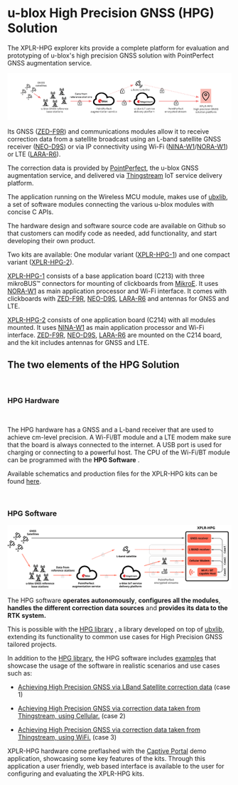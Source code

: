 # u-blox High Precision GNSS (HPG) Solution
The XPLR-HPG explorer kits provide a complete platform for evaluation and prototyping of u-blox's high precision GNSS solution with PointPerfect GNSS augmentation service.

![Schematic](XPLR-HPG-SW/media/shared/readmes/XPLR-HPG-Infographic.png)

Its GNSS ([ZED-F9R](https://www.u-blox.com/en/product/zed-f9r-module)) and communications modules allow it to receive correction data from a satellite broadcast using an L-band satellite GNSS receiver ([NEO-D9S](https://www.u-blox.com/en/product/neo-d9s-series)) or via IP connectivity using Wi-Fi ([NINA-W1](https://www.u-blox.com/en/product/nina-w10-series-open-cpu)/[NORA-W1](https://www.u-blox.com/en/product/nora-w10-series)) or LTE ([LARA-R6](https://www.u-blox.com/en/product/lara-r6-series)).

The correction data is provided by [PointPerfect](https://www.u-blox.com/en/product/pointperfect), the u-blox GNSS augmentation service, and delivered via [Thingstream](https://www.u-blox.com/en/product/thingstream) IoT service delivery platform.

The application running on the Wireless MCU module, makes use of [ubxlib](https://www.u-blox.com/en/product/ubxlib), a set of software modules connecting the various u-blox modules with concise C APIs.

The hardware design and software source code are available on Github so that customers can modify code as needed, add functionality, and start developing their own product.

Two kits are available:  One modular variant ([XPLR-HPG-1](https://www.u-blox.com/en/product/xplr-hpg-1)) and one compact variant ([XPLR-HPG-2](https://www.u-blox.com/en/product/xplr-hpg-2)).

[XPLR-HPG-1](https://www.u-blox.com/en/product/xplr-hpg-1) consists of a base application board (C213) with three mikroBUS™ connectors for mounting of clickboards from [MikroE](https://www.mikroe.com/). It uses [NORA-W1](https://www.u-blox.com/en/product/nora-w10-series) as main application processor and Wi-Fi interface. It comes with clickboards with [ZED-F9R](https://www.u-blox.com/en/product/zed-f9r-module), [NEO-D9S](https://www.u-blox.com/en/product/neo-d9s-series), [LARA-R6](https://www.u-blox.com/en/product/lara-r6-series) and antennas for GNSS and LTE.

[XPLR-HPG-2](https://www.u-blox.com/en/product/xplr-hpg-2) consists of one application board (C214) with all modules mounted. It uses [NINA-W1](https://www.u-blox.com/en/product/nina-w10-series-open-cpu) as main application processor and Wi-Fi interface. [ZED-F9R](https://www.u-blox.com/en/product/zed-f9r-module), [NEO-D9S](https://www.u-blox.com/en/product/neo-d9s-series), [LARA-R6](https://www.u-blox.com/en/product/lara-r6-series) are mounted on the C214 board, and the kit includes antennas for GNSS and LTE.

## The two elements of the HPG Solution
<br>

### **HPG Hardware**
<br>

The HPG hardware has a GNSS and a L-band receiver that are used to achieve cm-level precision. A Wi-Fi/BT module and a LTE modem make sure that the board is always connected to the internet. A USB port is used for charging or connecting to a powerful host. The CPU of the Wi-Fi/BT module can be programmed with the **HPG Software** .

Available schematics and production files for the XPLR-HPG kits can be found [here](https://github.com/u-blox/XPLR-HPG-hardware).

<br>

### **HPG Software**
![use cases](XPLR-HPG-SW/media/shared/readmes/XPLR-HPG-Infographic2.svg)

The HPG software **operates autonomously**, **configures all the modules**, **handles the different correction data sources** and **provides its data to the RTK system.**

This is possible with the [HPG library](./XPLR-HPG-SW/components/) , a library developed on top of [ubxlib](https://github.com/u-blox/ubxlib/tree/hpg), extending its functionality to common use cases for High Precision GNSS tailored projects.

In addition to the [HPG library](./XPLR-HPG-SW/components/), the HPG software includes [examples](./XPLR-HPG-SW/examples/) that showcase the usage of the software in realistic scenarios and use cases such as:

* [Achieving High Precision GNSS via LBand Satellite correction data](./XPLR-HPG-SW/examples/positioning/02_hpg_gnss_lband_correction/) (case 1)

* [Achieving High Precision GNSS via correction data taken from Thingstream, using Cellular.](./XPLR-HPG-SW/examples/cellular/02_hpg_cell_mqtt_correction_certs/) (case 2)

* [Achieving High Precision GNSS via correction data taken from Thingstream, using WiFi.](./XPLR-HPG-SW/examples/shortrange/03_hpg_wifi_mqtt_correction_certs/) (case 3)

XPLR-HPG hardware come preflashed with the [Captive Portal](./XPLR-HPG-SW/examples/shortrange/05_hpg_wifi_mqtt_correction_captive_portal/) demo application, showcasing some key features of the kits. Through this application a user friendly, web based interface is available to the user for configuring and evaluating the XPLR-HPG kits.
